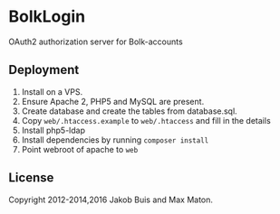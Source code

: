# BolkLogin
OAuth2 authorization server for Bolk-accounts

## Deployment
1. Install on a VPS.
1. Ensure Apache 2, PHP5 and MySQL are present.
1. Create database and create the tables from database.sql.
1. Copy `web/.htaccess.example` to `web/.htaccess` and fill in the details
1. Install php5-ldap
1. Install dependencies by running `composer install`
1. Point webroot of apache to `web`

## License
Copyright 2012-2014,2016 Jakob Buis and Max Maton.
